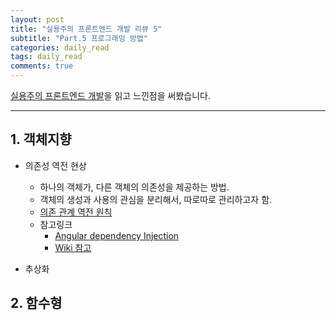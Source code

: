```yaml
---
layout: post
title: "실용주의 프론트엔드 개발 리뷰 5"
subtitle: "Part.5 프로그래밍 방법"
categories: daily_read
tags: daily_read
comments: true
---
```


[실용주의 프론트엔드 개발](https://peter-cho.gitbook.io/book/)을 읽고 느낀점을 써봤습니다.

---

## 1. 객체지향

- 의존성 역전 현상
    - 하나의 객체가, 다른 객체의 의존성을 제공하는 방법.
    - 객체의 생성과 사용의 관심을 분리해서, 따로따로 관리하고자 함.
    - [의존 관계 역전 원칙](https://ko.wikipedia.org/wiki/%EC%9D%98%EC%A1%B4%EA%B4%80%EA%B3%84_%EC%97%AD%EC%A0%84_%EC%9B%90%EC%B9%99)
    - 참고링크
        - [Angular dependency Injection](https://angular.kr/guide/dependency-injection)
        - [Wiki 참고](https://ko.wikipedia.org/wiki/%EC%9D%98%EC%A1%B4%EC%84%B1_%EC%A3%BC%EC%9E%85)

- 추상화

## 2. 함수형
